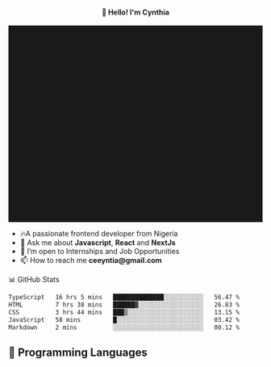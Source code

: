 <h4 align="center">👋 Hello! I'm Cynthia</h4>

<hr style="height:10%; margin-left:0; margin-right:0;" />

<div align="left">
  <ul>
  <li>🔥A passionate frontend developer from Nigeria</li>
  <li>💬 Ask me about <strong>Javascript</strong>, <strong>React</strong> and <strong> NextJs</strong></li>
  <li>👯 I’m open to Internships and Job Opportunities</li>
  <li>📫 How to reach me <strong>ceeyntia@gmail.com</strong></li>
</ul>
</div
  
## 📊 GitHub Stats

<!--START_SECTION:waka-->

```txt
TypeScript   16 hrs 5 mins   ██████████████░░░░░░░░░░░   56.47 %
HTML         7 hrs 38 mins   ██████▓░░░░░░░░░░░░░░░░░░   26.83 %
CSS          3 hrs 44 mins   ███▒░░░░░░░░░░░░░░░░░░░░░   13.15 %
JavaScript   58 mins         █░░░░░░░░░░░░░░░░░░░░░░░░   03.42 %
Markdown     2 mins          ░░░░░░░░░░░░░░░░░░░░░░░░░   00.12 %
```

<!--END_SECTION:waka-->

## 💬 Programming Languages

<!--START_SECTION:languages-->
<!--END_SECTION:languages-->
